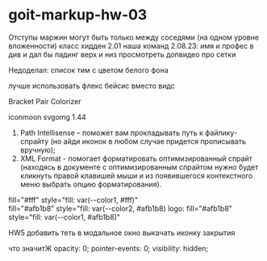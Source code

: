 # goit-markup-hw-03

Отступы маржин могут быть только между соседями (на одном уровне вложенности)
класс хидден 2.01
наша команд 2.08.23: имя и профес в див и дал бы падинг верх и низ
просмотреть допвидео про сетки

Недоделал: список тим с цветом белого фона

лучше использовать флекс бейсис вместо видс

Bracket Pair Colorizer

iconmoon
svgomg
1.44

1. Path Intellisense – поможет вам прокладывать путь к файлику-спрайту (но айди иконок в любом случае придется прописывать вручную);
2. XML Format - помогает форматировать оптимизированный спрайт (находясь в документе с оптимизированным спрайтом нужно будет кликнуть правой клавишей мыши и из появившегося контекстного меню выбрать опцию форматирования).

fill="#fff" style="fill: var(--color1, #fff)"  
fill="#afb1b8" style="fill: var(--color2, #afb1b8)
logo: fill="#afb1b8" style="fill: var(--color1, #afb1b8)"

HW5
добавить теть в модальное окно
выкачать иконку закрытия

что значитЖ
opacity: 0;
pointer-events: 0;
visibility: hidden;

